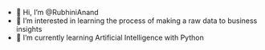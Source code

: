 - 👋 Hi, I’m @RubhiniAnand
- 👀 I’m interested in learning the process of making a raw data to business insights
- 🌱 I’m currently learning Artificial Intelligence with Python

